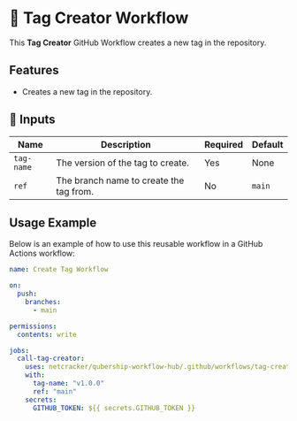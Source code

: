 # 🚀 Tag Creator Workflow

This **Tag Creator** GitHub Workflow creates a new tag in the repository.

## Features

- Creates a new tag in the repository.

## 📌 Inputs

| Name       | Description                          | Required | Default |
| ---------- | ------------------------------------ | -------- | ------- |
| `tag-name` | The version of the tag to create.    | Yes      | None    |
| `ref`      | The branch name to create the tag from. | No       | `main`  |

## Usage Example

Below is an example of how to use this reusable workflow in a GitHub Actions workflow:

```yaml
name: Create Tag Workflow

on:
  push:
    branches:
      - main

permissions:
  contents: write

jobs:
  call-tag-creator:
    uses: netcracker/qubership-workflow-hub/.github/workflows/tag-creator.yml@v1.0.1
    with:
      tag-name: "v1.0.0"
      ref: "main"
    secrets:
      GITHUB_TOKEN: ${{ secrets.GITHUB_TOKEN }}